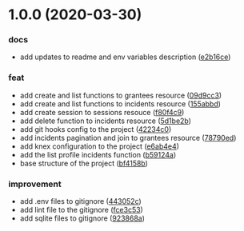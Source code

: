# 1.0.0 (2020-03-30)


### docs

* add updates to readme and env variables description ([e2b16ce](https://github.com/brunohafonso95/be-the-hero-backend/commit/e2b16ce6c0744ed9622b3232f9022666ee5b9caf))

### feat

* add create and list functions to grantees resource ([09d9cc3](https://github.com/brunohafonso95/be-the-hero-backend/commit/09d9cc3b026aeb5c615a7298102f1dc5b537796d))
* add create and list functions to incidents resource ([155abbd](https://github.com/brunohafonso95/be-the-hero-backend/commit/155abbdd3acf067d01cb1a99348f66736896bfe2))
* add create session to sessions resouce ([f80f4c9](https://github.com/brunohafonso95/be-the-hero-backend/commit/f80f4c9ecc0bff47eaab3df2495bb05acc92edd9))
* add delete function to incidents resource ([5d1be2b](https://github.com/brunohafonso95/be-the-hero-backend/commit/5d1be2b8b29619e0683f2d468e7dc5ca88e7daa2))
* add git hooks config to the project ([42234c0](https://github.com/brunohafonso95/be-the-hero-backend/commit/42234c01b00d56f78fef8fc5f5dcf1de4aaf4908))
* add incidents pagination and join to grantees resource ([78790ed](https://github.com/brunohafonso95/be-the-hero-backend/commit/78790ede667458ea6613005edb6af49f5f477eaa))
* add knex configuration to the project ([e6ab4e4](https://github.com/brunohafonso95/be-the-hero-backend/commit/e6ab4e426c4d32c663124050485c200d5dca9ec9))
* add the list profile incidents function ([b59124a](https://github.com/brunohafonso95/be-the-hero-backend/commit/b59124a1a66f5fe49802e7ecf165cccc83fcdae0))
* base structure of the project ([bf4158b](https://github.com/brunohafonso95/be-the-hero-backend/commit/bf4158bbad4cf1bdf742b7fe24056f29b9822bfa))

### improvement

* add .env files to gitignore ([443052c](https://github.com/brunohafonso95/be-the-hero-backend/commit/443052c7c791d02e0f147880d1cbed292fd450ad))
* add lint file to the gitignore ([fce3c53](https://github.com/brunohafonso95/be-the-hero-backend/commit/fce3c535580100cac341af54a66f9e10ed4d9a8b))
* add sqlite files to gitignore ([923868a](https://github.com/brunohafonso95/be-the-hero-backend/commit/923868a2f8dcf127217782580055d2fefe183521))
